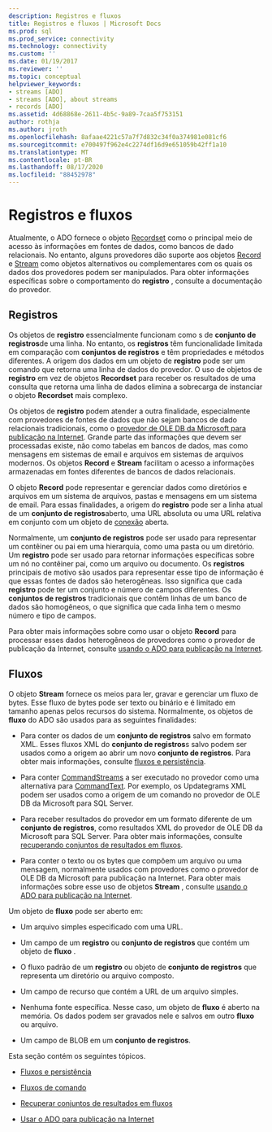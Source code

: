 ```yaml
---
description: Registros e fluxos
title: Registros e fluxos | Microsoft Docs
ms.prod: sql
ms.prod_service: connectivity
ms.technology: connectivity
ms.custom: ''
ms.date: 01/19/2017
ms.reviewer: ''
ms.topic: conceptual
helpviewer_keywords:
- streams [ADO]
- streams [ADO], about streams
- records [ADO]
ms.assetid: 4d68868e-2611-4b5c-9a89-7caa5f753151
author: rothja
ms.author: jroth
ms.openlocfilehash: 8afaae4221c57a7f7d832c34f0a374981e081cf6
ms.sourcegitcommit: e700497f962e4c2274df16d9e651059b42ff1a10
ms.translationtype: MT
ms.contentlocale: pt-BR
ms.lasthandoff: 08/17/2020
ms.locfileid: "88452978"
---
```

# <a name="records-and-streams"></a>Registros e fluxos
Atualmente, o ADO fornece o objeto [Recordset](../../../ado/reference/ado-api/recordset-object-ado.md) como o principal meio de acesso às informações em fontes de dados, como bancos de dado relacionais. No entanto, alguns provedores dão suporte aos objetos [Record](../../../ado/reference/ado-api/record-object-ado.md) e [Stream](../../../ado/reference/ado-api/stream-object-ado.md) como objetos alternativos ou complementares com os quais os dados dos provedores podem ser manipulados. Para obter informações específicas sobre o comportamento do **registro** , consulte a documentação do provedor.  
  
## <a name="records"></a>Registros  
 Os objetos de **registro** essencialmente funcionam como s de **conjunto de registros**de uma linha. No entanto, os **registros** têm funcionalidade limitada em comparação com **conjuntos de registros** e têm propriedades e métodos diferentes. A origem dos dados em um objeto de **registro** pode ser um comando que retorna uma linha de dados do provedor. O uso de objetos de **registro** em vez de objetos **Recordset** para receber os resultados de uma consulta que retorna uma linha de dados elimina a sobrecarga de instanciar o objeto **Recordset** mais complexo.  
  
 Os objetos de **registro** podem atender a outra finalidade, especialmente com provedores de fontes de dados que não sejam bancos de dado relacionais tradicionais, como o [provedor de OLE DB da Microsoft para publicação na Internet](../../../ado/guide/appendixes/microsoft-ole-db-provider-for-internet-publishing.md). Grande parte das informações que devem ser processadas existe, não como tabelas em bancos de dados, mas como mensagens em sistemas de email e arquivos em sistemas de arquivos modernos. Os objetos **Record** e **Stream** facilitam o acesso a informações armazenadas em fontes diferentes de bancos de dados relacionais.  
  
 O objeto **Record** pode representar e gerenciar dados como diretórios e arquivos em um sistema de arquivos, pastas e mensagens em um sistema de email. Para essas finalidades, a origem do **registro** pode ser a linha atual de um **conjunto de registros**aberto, uma URL absoluta ou uma URL relativa em conjunto com um objeto de [conexão](../../../ado/reference/ado-api/connection-object-ado.md) aberta.  
  
 Normalmente, um **conjunto de registros** pode ser usado para representar um contêiner ou pai em uma hierarquia, como uma pasta ou um diretório. Um **registro** pode ser usado para retornar informações específicas sobre um nó no contêiner pai, como um arquivo ou documento. Os **registros** principais de motivo são usados para representar esse tipo de informação é que essas fontes de dados são heterogêneas. Isso significa que cada **registro** pode ter um conjunto e número de campos diferentes. Os **conjuntos de registros** tradicionais que contêm linhas de um banco de dados são homogêneos, o que significa que cada linha tem o mesmo número e tipo de campos.  
  
 Para obter mais informações sobre como usar o objeto **Record** para processar esses dados heterogêneos de provedores como o provedor de publicação da Internet, consulte [usando o ADO para publicação na Internet](../../../ado/guide/data/using-ado-for-internet-publishing.md).  
  
## <a name="streams"></a>Fluxos  
 O objeto **Stream** fornece os meios para ler, gravar e gerenciar um fluxo de bytes. Esse fluxo de bytes pode ser texto ou binário e é limitado em tamanho apenas pelos recursos do sistema. Normalmente, os objetos de **fluxo** do ADO são usados para as seguintes finalidades:  
  
-   Para conter os dados de um **conjunto de registros** salvo em formato XML. Esses fluxos XML do **conjunto de registros**s salvo podem ser usados como a origem ao abrir um novo **conjunto de registros**. Para obter mais informações, consulte [fluxos e persistência](../../../ado/guide/data/streams-and-persistence.md).  
  
-   Para conter [CommandStreams](../../../ado/reference/ado-api/commandstream-property-ado.md) a ser executado no provedor como uma alternativa para [CommandText](../../../ado/reference/ado-api/commandtext-property-ado.md). Por exemplo, os Updategrams XML podem ser usados como a origem de um comando no provedor de OLE DB da Microsoft para SQL Server.  
  
-   Para receber resultados do provedor em um formato diferente de um **conjunto de registros**, como resultados XML do provedor de OLE DB da Microsoft para SQL Server. Para obter mais informações, consulte [recuperando conjuntos de resultados em fluxos](../../../ado/guide/data/retrieving-resultsets-into-streams.md).  
  
-   Para conter o texto ou os bytes que compõem um arquivo ou uma mensagem, normalmente usados com provedores como o provedor de OLE DB da Microsoft para publicação na Internet. Para obter mais informações sobre esse uso de objetos **Stream** , consulte [usando o ADO para publicação na Internet](../../../ado/guide/data/using-ado-for-internet-publishing.md).  
  
 Um objeto de **fluxo** pode ser aberto em:  
  
-   Um arquivo simples especificado com uma URL.  
  
-   Um campo de um **registro** ou **conjunto de registros** que contém um objeto de **fluxo** .  
  
-   O fluxo padrão de um **registro** ou objeto de **conjunto de registros** que representa um diretório ou arquivo composto.  
  
-   Um campo de recurso que contém a URL de um arquivo simples.  
  
-   Nenhuma fonte específica. Nesse caso, um objeto de **fluxo** é aberto na memória. Os dados podem ser gravados nele e salvos em outro **fluxo** ou arquivo.  
  
-   Um campo de BLOB em um **conjunto de registros**.  
  
 Esta seção contém os seguintes tópicos.  
  
-   [Fluxos e persistência](../../../ado/guide/data/streams-and-persistence.md)  
  
-   [Fluxos de comando](../../../ado/guide/data/command-streams.md)  
  
-   [Recuperar conjuntos de resultados em fluxos](../../../ado/guide/data/retrieving-resultsets-into-streams.md)  
  
-   [Usar o ADO para publicação na Internet](../../../ado/guide/data/using-ado-for-internet-publishing.md)

